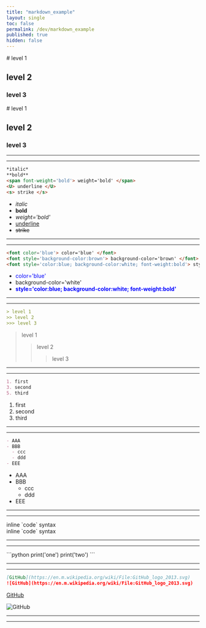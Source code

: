 ```yaml
---
title: "markdown_example"
layout: single
toc: false
permalink: /dev/markdown_example
published: true
hidden: false
---
```


<div>
# level 1
  
## level 2

### level 3
</div>
# level 1

## level 2

### level 3

***
***

```markdown
*italic*
**bold**
<span font-weight='bold'> weight='bold' </span>
<U> underline </U>
<s> strike </s>
```

- *italic*
- **bold**
- <em> weight='bold' </em>
- <U> underline </U>
- <s> strike </s>

***
***

```markdown
<font color='blue'> color='blue' </font>
<font style='background-color:brown'> background-color='brown' </font>  
<font style='color:blue; background-color:white; font-weight:bold'> style='color:blue; background-color:white; font-weight:bold' </font>
```
- <font color='blue'> color='blue' </font>
- <font style='background-color:white'> background-color='white' </font>
- <font style='color:blue; background-color:white; font-weight:bold'> style='color:blue; background-color:white; font-weight:bold' </font>

***
***

```markdown
> level 1
>> level 2
>>> level 3
```
> level 1
>> level 2
>>> level 3

***
***

```markdown
1. first
3. second
5. third
```
1. first
3. second
5. third

***
***

```markdown
- AAA
- BBB
  - ccc
  - ddd
- EEE
```
- AAA
- BBB
  - ccc
  - ddd
- EEE

***
***

<div>
inline `code` syntax
</div>
inline `code` syntax

***
***

</div>
```python
print('one')
print('two')
```

***
***

```markdown
[GitHub](https://en.m.wikipedia.org/wiki/File:GitHub_logo_2013.svg)
![GitHub](https://en.m.wikipedia.org/wiki/File:GitHub_logo_2013.svg)
```
[GitHub](https://en.m.wikipedia.org/wiki/File:GitHub_logo_2013.svg)

![GitHub](https://en.m.wikipedia.org/wiki/File:GitHub_logo_2013.svg)

***
***


